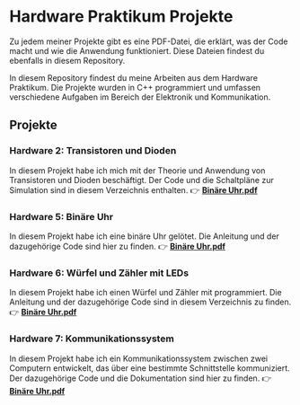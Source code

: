 # Hardware Praktikum Projekte

Zu jedem meiner Projekte gibt es eine PDF-Datei, die erklärt, was der Code macht und wie die Anwendung funktioniert. Diese Dateien findest du ebenfalls in diesem Repository.

In diesem Repository findest du meine Arbeiten aus dem Hardware Praktikum. Die Projekte wurden in C++ programmiert und umfassen verschiedene Aufgaben im Bereich der Elektronik und Kommunikation.

## Projekte

### Hardware 2: Transistoren und Dioden
In diesem Projekt habe ich mich mit der Theorie und Anwendung von Transistoren und Dioden beschäftigt. Der Code und die Schaltpläne zur Simulation sind in diesem Verzeichnis enthalten.
👉 **[Binäre Uhr.pdf](./Bineare_Uhr.pdf)**

### Hardware 5: Binäre Uhr
In diesem Projekt habe ich eine binäre Uhr gelötet. Die Anleitung und der dazugehörige Code sind hier zu finden.
👉 **[Binäre Uhr.pdf](./Bineare_Uhr.pdf)**

### Hardware 6: Würfel und Zähler mit LEDs
In diesem Projekt habe ich einen Würfel und Zähler mit programmiert. Die Anleitung und der dazugehörige Code sind in diesem Verzeichnis zu finden.
👉 **[Binäre Uhr.pdf](./Bineare_Uhr.pdf)**

### Hardware 7: Kommunikationssystem
In diesem Projekt habe ich ein Kommunikationssystem zwischen zwei Computern entwickelt, das über eine bestimmte Schnittstelle kommuniziert. Der dazugehörige Code und die Dokumentation sind hier zu finden.
👉 **[Binäre Uhr.pdf](./Bineare_Uhr.pdf)**
